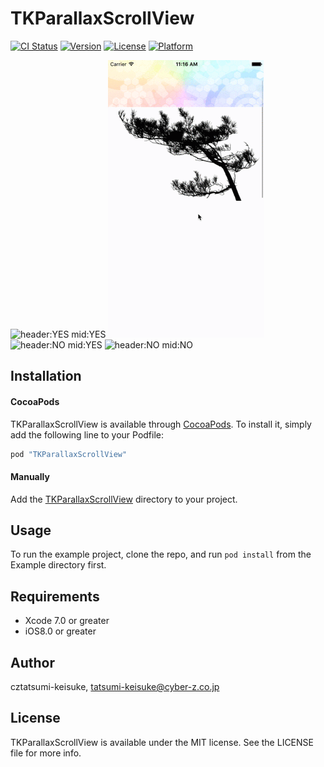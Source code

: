 # TKParallaxScrollView

[![CI Status](http://img.shields.io/travis/cztatsumi-keisuke/TKParallaxScrollView.svg?style=flat)](https://travis-ci.org/cztatsumi-keisuke/TKParallaxScrollView)
[![Version](https://img.shields.io/cocoapods/v/TKParallaxScrollView.svg?style=flat)](http://cocoapods.org/pods/TKParallaxScrollView)
[![License](https://img.shields.io/cocoapods/l/TKParallaxScrollView.svg?style=flat)](http://cocoapods.org/pods/TKParallaxScrollView)
[![Platform](https://img.shields.io/cocoapods/p/TKParallaxScrollView.svg?style=flat)](https://developer.apple.com/iphone/index.action)

![header:YES mid:YES](./SampleImages/test_h_y_m_y.gif "header:YES mid:YES")
![header:YES mid:NO](./SampleImages/test_h_y_m_n.gif "header:YES mid:NO")  
![header:NO mid:YES](./SampleImages/test_h_n_m_y.gif "header:NO mid:YES")
![header:NO mid:NO](./SampleImages/test_h_n_m_n.gif "header:NO mid:NO")

## Installation

#### CocoaPods

TKParallaxScrollView is available through [CocoaPods](http://cocoapods.org). To install
it, simply add the following line to your Podfile:

```ruby
pod "TKParallaxScrollView"
```

#### Manually

Add the [TKParallaxScrollView](./TKParallaxScrollView) directory to your project.

## Usage

To run the example project, clone the repo, and run `pod install` from the Example directory first.

## Requirements

- Xcode 7.0 or greater
- iOS8.0 or greater

## Author

cztatsumi-keisuke, tatsumi-keisuke@cyber-z.co.jp

## License

TKParallaxScrollView is available under the MIT license. See the LICENSE file for more info.
